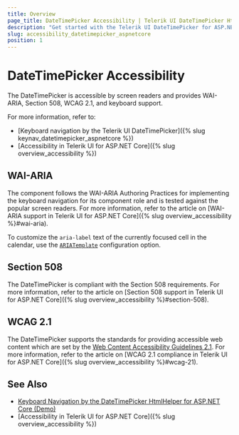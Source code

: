 ```yaml
---
title: Overview
page_title: DateTimePicker Accessibility | Telerik UI DateTimePicker HtmlHelper for ASP.NET Core
description: "Get started with the Telerik UI DateTimePicker for ASP.NET Core and learn about its accessibility support for WAI-ARIA, Section 508, and WCAG 2.1."
slug: accessibility_datetimepicker_aspnetcore
position: 1
---
```


# DateTimePicker Accessibility

The DateTimePicker is accessible by screen readers and provides WAI-ARIA, Section 508, WCAG 2.1, and keyboard support.

For more information, refer to:
* [Keyboard navigation by the Telerik UI DateTimePicker]({% slug keynav_datetimepicker_aspnetcore %})
* [Accessibility in Telerik UI for ASP.NET Core]({% slug overview_accessibility %})

## WAI-ARIA

The component follows the WAI-ARIA Authoring Practices for implementing the keyboard navigation for its component role and is tested against the popular screen readers. For more information, refer to the article on [WAI-ARIA support in Telerik UI for ASP.NET Core]({% slug overview_accessibility %}#wai-aria).

To customize the `aria-label` text of the currently focused cell in the calendar, use the [`ARIATemplate`](/api/Kendo.Mvc.UI.Fluent/DateTimePickerBuilder#ariatemplatesystemstring) configuration option.

## Section 508

The DateTimePicker is compliant with the Section 508 requirements. For more information, refer to the article on [Section 508 support in Telerik UI for ASP.NET Core]({% slug overview_accessibility %}#section-508).

## WCAG 2.1

The DateTimePicker supports the standards for providing accessible web content which are set by the [Web Content Accessibility Guidelines 2.1](https://www.w3.org/TR/WCAG/). For more information, refer to the article on [WCAG 2.1 compliance in Telerik UI for ASP.NET Core]({% slug overview_accessibility %}#wcag-21).

## See Also

* [Keyboard Navigation by the DateTimePicker HtmlHelper for ASP.NET Core (Demo)](https://demos.telerik.com/aspnet-core/datetimepicker/index)
* [Accessibility in Telerik UI for ASP.NET Core]({% slug overview_accessibility %})
